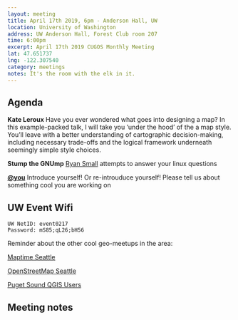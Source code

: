 ```yaml
---
layout: meeting
title: April 17th 2019, 6pm - Anderson Hall, UW
location: University of Washington
address: UW Anderson Hall, Forest Club room 207
time: 6:00pm
excerpt: April 17th 2019 CUGOS Monthly Meeting
lat: 47.651737
lng: -122.307540
category: meetings
notes: It's the room with the elk in it.
---
```



## Agenda

**Kate Leroux** Have you ever wondered what goes into designing a map? In this example-packed talk, I will take you ‘under the hood’ of the a map style. You’ll leave with a better understanding of cartographic decision-making, including necessary trade-offs and the logical framework underneath seemingly simple style choices.

**Stump the GNUmp** [Ryan Small](https://github.com/foundatron) attempts to answer your linux questions

**[@you](http://cugos.org/people/)** Introduce yourself! Or re-introuduce yourself! Please tell us about something cool you are working on

## UW Event Wifi

```
UW NetID: event0217
Password: mS85;qL26;bH56
```

Reminder about the other cool geo-meetups in the area:

[Maptime Seattle](https://www.meetup.com/MaptimeSEA/)

[OpenStreetMap Seattle](https://www.meetup.com/OpenStreetMap-Seattle/)

[Puget Sound QGIS Users](https://www.meetup.com/Puget-Sound-QGIS-Users-Group/)

## Meeting notes
